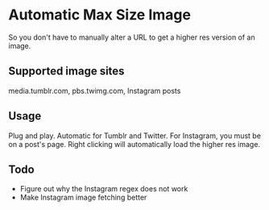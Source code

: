 # Automatic Max Size Image
So you don't have to manually alter a URL to get a higher res version of an image.
## Supported image sites
media.tumblr.com, pbs.twimg.com, Instagram posts
## Usage
Plug and play. Automatic for Tumblr and Twitter. For Instagram, you must be on a post's page. Right clicking will automatically load the higher res image.
## Todo
* Figure out why the Instagram regex does not work
* Make Instagram image fetching better